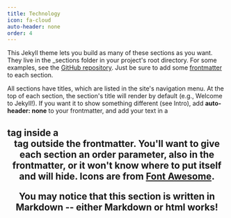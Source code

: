 ```yaml
---
title: Technology
icon: fa-cloud
auto-header: none
order: 4
---
```


This Jekyll theme lets you build as many of these sections as you want. They live in the _sections folder in your project's root directory. For some examples, 
see the [GitHub repository](https://github.com/chrisbobbe/jekyll-theme-prologue). Just be sure to add some [frontmatter](https://jekyllrb.com/docs/frontmatter/) to each section.

All sections have titles, which are listed in the site's navigation menu. At the top of each section, the section's title will render by default (e.g., Welcome to Jekyll!). If you want it to show something different (see Intro), add **auto-header: none** to your frontmatter, and add your text in a <h2> tag inside a <header> tag outside the frontmatter. You'll want to give each section an **order** parameter, also in the frontmatter, or it won't know where to put itself and will hide. 
Icons are from [Font Awesome](https://fontawesome.com/icons).

You may notice that this section is written in Markdown -- either Markdown or html works!

